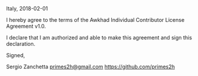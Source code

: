 Italy, 2018-02-01

I hereby agree to the terms of the Awkhad Individual Contributor License
Agreement v1.0.

I declare that I am authorized and able to make this agreement and sign this
declaration.

Signed,

Sergio Zanchetta primes2h@gmail.com https://github.com/primes2h
